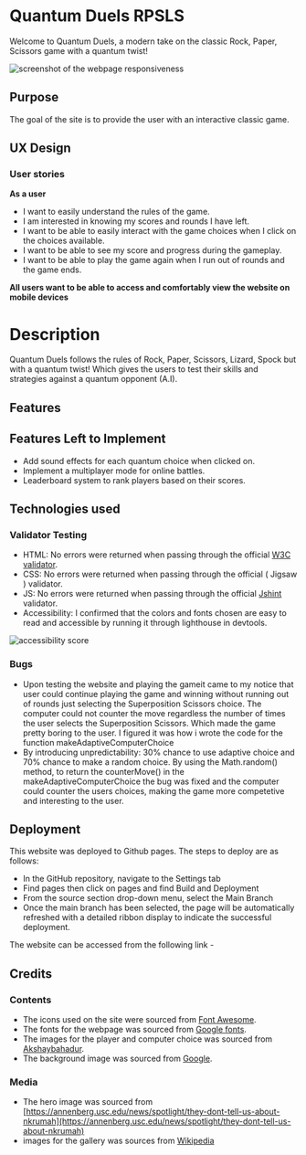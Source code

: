 # Quantum Duels RPSLS

Welcome to Quantum Duels, a modern take on the classic Rock, Paper, Scissors game with a quantum twist!

![screenshot of the webpage responsiveness](assets/images/gold-coasts-mockup.png)

## Purpose

The goal of the site is to provide the user with an interactive classic game.

## UX Design

### User stories

**As a user**

- I want to easily understand the rules of the game.
- I am interested in knowing my scores and rounds I have left.
- I want to be able to easily interact with the game choices when I click on the choices available.
- I want to be able to see my score and progress during the gameplay.
- I want to be able to play the game again when I run out of rounds and the game ends.

**All users want to be able to access and comfortably view the website on mobile devices**

# Description

Quantum Duels follows the rules of Rock, Paper, Scissors, Lizard, Spock but with a quantum twist! Which gives the users to test their skills and strategies against a quantum opponent (A.I).

## Features

## Features Left to Implement

- Add sound effects for each quantum choice when clicked on.
- Implement a multiplayer mode for online battles.
- Leaderboard system to rank players based on their scores.

## Technologies used

### Validator Testing

- HTML: No errors were returned when passing through the official [W3C validator](https://validator.w3.org/).
- CSS: No errors were returned when passing through the official ( Jigsaw ) validator.
- JS: No errors were returned when passing through the official [Jshint](https://jshint.com/) validator.
- Accessibility: I confirmed that the colors and fonts chosen are easy to read and accessible by running it through lighthouse in devtools.

![accessibility score](assets/images/lighthouse.png)

### Bugs

- Upon testing the website and playing the gameit came to my notice that user could continue playing the game and winning without running out of rounds just selecting the Superposition Scissors choice. The computer could not counter the move regardless the number of times the user selects the Superposition Scissors. Which made the game pretty boring to the user. I figured it was how i wrote the code for the function makeAdaptiveComputerChoice
- By introducing unpredictability: 30% chance to use adaptive choice and 70% chance to make a random choice. By using the Math.random() method, to return the counterMove() in the makeAdaptiveComputerChoice the bug was fixed and the computer could counter the users choices, making the game more competetive and interesting to the user.

## Deployment

This website was deployed to Github pages. The steps to deploy are as follows:

- In the GitHub repository, navigate to the Settings tab
- Find pages then click on pages and find Build and Deployment
- From the source section drop-down menu, select the Main Branch
- Once the main branch has been selected, the page will be automatically refreshed with a detailed ribbon display to indicate the successful deployment.

The website can be accessed from the following link - []()

## Credits

### Contents

- The icons used on the site were sourced from [Font Awesome](https://fontawesome.com/).
- The fonts for the webpage was sourced from [Google fonts](https://fonts.google.com/).
- The images for the player and computer choice was sourced from [Akshaybahadur](https://www.akshaybahadur.com/post/rock-paper-scissors-lizard-spock).
- The background image was sourced from [Google](https://google.com/).


### Media

- The hero image was sourced from [https://annenberg.usc.edu/news/spotlight/they-dont-tell-us-about-nkrumah](https://annenberg.usc.edu/news/spotlight/they-dont-tell-us-about-nkrumah)
- images for the gallery was sources from [Wikipedia](https://en.wikipedia.org/wiki/Kwame_Nkrumah#Ghanaian_independence)
